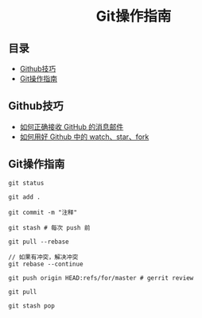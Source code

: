 <h1 align="center">Git操作指南</h1>

## 目录
* [Github技巧](#Github技巧)
* [Git操作指南](#Git操作指南)


## Github技巧
* [如何正确接收 GitHub 的消息邮件](https://github.com/cssmagic/blog/issues/49)
* [如何用好 Github 中的 watch、star、fork](https://www.jianshu.com/p/6c366b53ea41)


## Git操作指南

```
git status

git add .

git commit -m "注释"

git stash # 每次 push 前

git pull --rebase

// 如果有冲突，解决冲突
git rebase --continue

git push origin HEAD:refs/for/master # gerrit review

git pull

git stash pop
```
